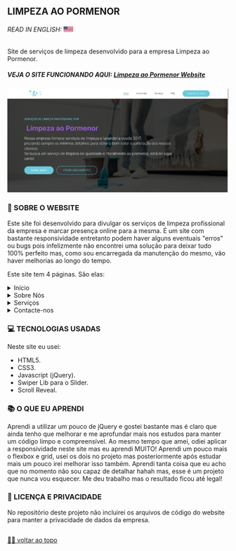 ## LIMPEZA AO PORMENOR

###### READ IN ENGLISH: <kbd>[<img title="United States Flag" alt="English" src="/imgs/eua.png" width="22">](/README.md)</kbd> <br>

<p> Site de serviços de limpeza desenvolvido para a empresa Limpeza ao Pormenor. <p>
  
##### VEJA O SITE FUNCIONANDO AQUI: <a href="https://limpezaaopormenor.pt"> Limpeza ao Pormenor Website </a> <br>

![Final Result](/imgs/preview.png) <br>

### 📑 SOBRE O WEBSITE
Este site foi desenvolvido para divulgar os serviços de limpeza profissional da empresa e marcar presença online para a mesma. É um site com bastante responsividade
entretanto podem haver alguns eventuais "erros" ou bugs pois infelizmente não encontrei uma solução para deixar tudo 100% perfeito mas, como sou encarregada da
manutenção do mesmo, vão haver melhorias ao longo do tempo. <br>

Este site tem 4 páginas. São elas: <br>
<details>
  <summary>Início</summary> <br>
  <p> A página Início contém:</p>
  - o menu navegável. <br>
  - um cabeçalho com foto de fundo, um breve texto de apresentação da empresa e botões que direcionam para a página Sobre Nós e para a página de Serviços direto 
    para a secção de preços fixos. <br>
  - uma secção de destaques do serviço da empresa. <br>
  - uma secção slogan e botão que redireciona para o slider de serviços da empresa. <br>
  - uma secção com perguntas frequentes (FAQ). <br>
  - o footer com logo e botões que redirecionam para as redes sociais e meios de contato da empresa.
</details>

<details>
  <summary>Sobre Nós</summary> <br>
  <p> A página Sobre Nós contém:</p>
  - o menu navegável. <br>
  - uma secção inteira com detalhes sobre a empresa e seus serviços, com um botão no final da secção que redireciona para o slider da página de serviços. <br>
  - o footer com logo e botões que redirecionam para as redes sociais e meios de contato da empresa.
</details>

<details>
  <summary>Serviços</summary> <br>
  <p> A página Serviços contém:</p>
  - o menu navegável. <br>
  - um cabeçalho com foto de fundo, e um breve parágrafo a explicar do que se trata a página. <br>
  - uma secção com um slider interativo com os serviços da empresa. No computador, pode-se navegar entre os serviços apresentados no slider com a bolinha do mouse e
    clicando nas bolinhas à direita. No celular, pode-se navegar apenas arrastando para o lado. <br>
  - uma secção com os serviços mais requisitados pelos clientes e seus preços fixos, juntamente com um botão que redireciona para o email com uma mensagem automática
    que diferencia a depender do serviço. <br>
  - o footer com logo e botões que redirecionam para as redes sociais e meios de contato da empresa.
</details>
  
<details>
  <summary>Contacte-nos</summary> <br>
  <p> A página Contacte-nos contém:</p>
  - o menu navegável. <br>
  - uma secção que apresenta os meios de contato e redes sociais da empresa. <br>
  - uma secção com um formulário de contato. <br>
  - uma secção com o horário de funcionamento e localização da empresa. <br>
  - o footer com logo e botões que redirecionam para as redes sociais e meios de contato da empresa.
</details>

### 💻 TECNOLOGIAS USADAS
Neste site eu usei: <br>
- HTML5.
- CSS3.
- Javascript (jQuery).
- Swiper Lib para o Slider.
- Scroll Reveal.

### 📚 O QUE EU APRENDI
Aprendi a utilizar um pouco de jQuery e gostei bastante mas é claro que ainda tenho que melhorar e me aprofundar mais nos estudos para manter um código limpo e
compreensível. Ao mesmo tempo que amei, odiei aplicar a responsividade neste site mas eu aprendi MUITO! Aprendi um pouco mais o flexbox e grid, usei os dois no projeto mas posteriormente
após estudar mais um pouco irei melhorar isso também. Aprendi tanta coisa que eu acho que no momento não sou capaz de detalhar hahah mas, esse é um projeto que nunca vou
esquecer. Me deu trabalho mas o resultado ficou até legal!

### 🔏 LICENÇA E PRIVACIDADE
No repositório deste projeto não incluirei os arquivos de código do website para manter a privacidade de dados da empresa.

##

[☝🏽 voltar ao topo](#limpeza-ao-pormenor)
